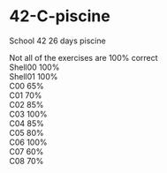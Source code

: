 # 42-C-piscine
School 42 26 days piscine

Not all of the exercises are 100% correct  
Shell00 100%     
Shell01 100%   
C00 65%  
C01 70%  
C02 85%  
C03 100%  
C04 85%  
C05 80%  
C06 100%  
C07 60%  
C08 70%  
